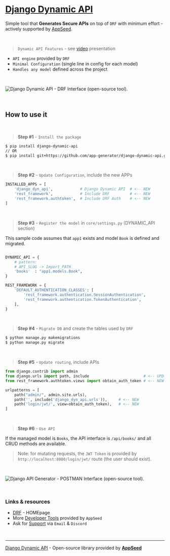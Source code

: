 # [Django Dynamic API](https://appseed.us/developer-tools/django-dynamic-api/)

Simple tool that **Generates Secure APIs** on top of `DRF` with minimum effort - actively supported by [AppSeed](https://appseed.us/).

<br />

> `Dynamic API Features` - see [video](https://www.youtube.com/watch?v=nPQMUafTrNY) presentation 

- `API engine` provided by `DRF`
- `Minimal Configuration` (single line in config for each model)
- `Handles any model` defined across the project

<br />

![Django Dynamic API - DRF Interface (open-source tool).](https://user-images.githubusercontent.com/51070104/197181145-f7458df7-23c3-4c14-bcb1-8e168882a104.jpg)

<br />

## How to use it

<br />

> **Step #1** - `Install the package` 

```bash
$ pip install django-dynamic-api
// OR
$ pip install git+https://github.com/app-generator/django-dynamic-api.git
```

<br />

> **Step #2** - `Update Configuration`, include the new APPs

```python
INSTALLED_APPS = [
    'django_dyn_api',            # Django Dynamic API  # <-- NEW
    'rest_framework',            # Include DRF         # <-- NEW 
    'rest_framework.authtoken',  # Include DRF Auth    # <-- NEW   
]
```

<br />

> **Step #3** - `Register the model` in `core/settings.py` (DYNAMIC_API section)

This sample code assumes that `app1` exists and model `Book` is defined and migrated.

```python

DYNAMIC_API = {
    # pattern: 
    # API_SLUG -> Import_PATH 
    'books'  : "app1.models.Book",
}

REST_FRAMEWORK = {
    'DEFAULT_AUTHENTICATION_CLASSES': [
        'rest_framework.authentication.SessionAuthentication',
        'rest_framework.authentication.TokenAuthentication',
    ],
}

```

<br />

> **Step #4** - `Migrate DB` and create the tables used by `DRF` 

```bash
$ python manage.py makemigrations
$ python manage.py migrate
```

<br />

> **Step #5** - `Update routing`, include APIs 

```python
from django.contrib import admin
from django.urls import path, include                        # <-- UPD: 'include` directive
from rest_framework.authtoken.views import obtain_auth_token # <-- NEW

urlpatterns = [
    path("admin/", admin.site.urls),
    path('', include('django_dyn_api.urls')),     # <-- NEW
    path('login/jwt/', view=obtain_auth_token),   # <-- NEW
]    
```    

<br />

> **Step #6** - `Use API` 

If the managed model is `Books`, the API interface is `/api/books/` and all CRUD methods are available. 

> Note: for mutating requests, the `JWT Token` is provided by `http://localhost:8000/login/jwt/` route (the user should exist). 

<br />

![Django API Generator - POSTMAN Interface (open-source tool).](https://user-images.githubusercontent.com/51070104/197181265-eb648e27-e5cf-4f3c-b330-d000aba53c6a.jpg)

<br />

### Links & resources 

- [DRF](https://www.django-rest-framework.org/) - HOMEpage
- More [Developer Tools](https://appseed.us/developer-tools/) provided by `AppSeed`
- Ask for [Support](https://appseed.us/support/) via `Email` & `Discord` 

<br />

---
[Django Dynamic API](https://appseed.us/developer-tools/django-dynamic-api/) - Open-source library provided by **[AppSeed](https://appseed.us/)**
